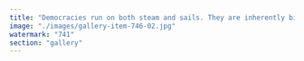 ```yaml
---
title: "Democracies run on both steam and sails. They are inherently bipolar.<br /><br />They promise freedom but rely on control.<br />They elevate the people but empower bureaucracies.<br />They speak of truth but function through illusion.<br /><br />Mass psychology is the operating system.<br />You don't govern rational individuals — you manage emotional crowds.<br /><br />So you sell them a story. You call it democracy.<br />But the real mistake is not in lying to the people.<br />The real mistake is when you — as a leader, a policymaker, a voter — start believing your own lie.<br /><br />A democracy isn’t consistent by design.<br />It’s a tension-management system.<br />Not a coherent philosophy.<br /><br />Want peace? Feed the dream.<br />Want change? Wake up.<br /><br />https://lnkd.in/edxNG-4m"
image: "./images/gallery-item-746-02.jpg"
watermark: "741"
section: "gallery"
---
```

